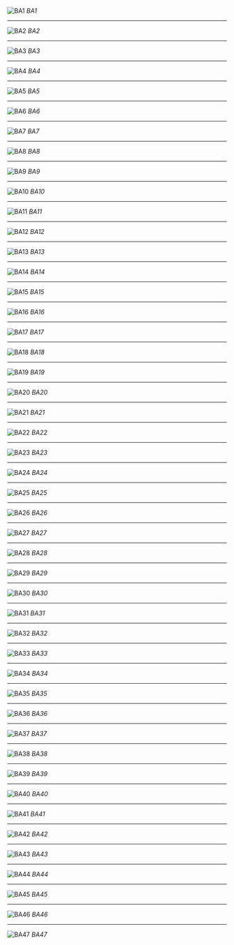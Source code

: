 ﻿
![BA1](photo_before/BA1.jpg)
*BA1*
________________________________________________________________________
![BA2](photo_before/BA2.jpg)
*BA2*
________________________________________________________________________
![BA3](photo_before/BA3.jpg)
*BA3*
________________________________________________________________________
![BA4](photo_before/BA4.jpg)
*BA4*
________________________________________________________________________
![BA5](photo_before/BA5.jpg)
*BA5*
________________________________________________________________________
![BA6](photo_before/BA6.jpg)
*BA6*
________________________________________________________________________
![BA7](photo_before/BA7.jpg)
*BA7*
________________________________________________________________________
![BA8](photo_before/BA8.jpg)
*BA8*
________________________________________________________________________
![BA9](photo_before/BA9.jpg)
*BA9*
________________________________________________________________________
![BA10](photo_before/BA10.jpg)
*BA10*
________________________________________________________________________
![BA11](photo_before/BA11.jpg)
*BA11*
________________________________________________________________________
![BA12](photo_before/BA12.jpg)
*BA12*
________________________________________________________________________
![BA13](photo_before/BA13.jpg)
*BA13*
________________________________________________________________________
![BA14](photo_before/BA14.jpg)
*BA14*
________________________________________________________________________
![BA15](photo_before/BA15.jpg)
*BA15*
________________________________________________________________________
![BA16](photo_before/BA16.jpg)
*BA16*
________________________________________________________________________
![BA17](photo_before/BA17.jpg)
*BA17*
________________________________________________________________________
![BA18](photo_before/BA18.jpg)
*BA18*
________________________________________________________________________
![BA19](photo_before/BA19.jpg)
*BA19*
________________________________________________________________________
![BA20](photo_before/BA20.jpg)
*BA20*
________________________________________________________________________
![BA21](photo_before/BA21.jpg)
*BA21*
________________________________________________________________________
![BA22](photo_before/BA22.jpg)
*BA22*
________________________________________________________________________
![BA23](photo_before/BA23.jpg)
*BA23*
________________________________________________________________________
![BA24](photo_before/BA24.jpg)
*BA24*
________________________________________________________________________
![BA25](photo_before/BA25.jpg)
*BA25*
________________________________________________________________________
![BA26](photo_before/BA26.jpg)
*BA26*
________________________________________________________________________
![BA27](photo_before/BA27.jpg)
*BA27*
________________________________________________________________________
![BA28](photo_before/BA28.jpg)
*BA28*
________________________________________________________________________
![BA29](photo_before/BA29.jpg)
*BA29*
________________________________________________________________________
![BA30](photo_before/BA30.jpg)
*BA30*
________________________________________________________________________
![BA31](photo_before/BA31.jpg)
*BA31*
________________________________________________________________________
![BA32](photo_before/BA32.jpg)
*BA32*
________________________________________________________________________
![BA33](photo_before/BA33.jpg)
*BA33*
________________________________________________________________________
![BA34](photo_before/BA34.jpg)
*BA34*
________________________________________________________________________
![BA35](photo_before/BA35.jpg)
*BA35*
________________________________________________________________________
![BA36](photo_before/BA36.jpg)
*BA36*
________________________________________________________________________
![BA37](photo_before/BA37.jpg)
*BA37*
________________________________________________________________________
![BA38](photo_before/BA38.jpg)
*BA38*
________________________________________________________________________
![BA39](photo_before/BA39.jpg)
*BA39*
________________________________________________________________________
![BA40](photo_before/BA40.jpg)
*BA40*
________________________________________________________________________
![BA41](photo_before/BA41.jpg)
*BA41*
________________________________________________________________________
![BA42](photo_before/BA42.jpg)
*BA42*
________________________________________________________________________
![BA43](photo_before/BA43.jpg)
*BA43*
________________________________________________________________________
![BA44](photo_before/BA44.jpg)
*BA44*
________________________________________________________________________
![BA45](photo_before/BA45.jpg)
*BA45*
________________________________________________________________________
![BA46 ](photo_before/BA46.jpg)
*BA46*
________________________________________________________________________
![BA47 ](photo_before/BA47.jpg)
*BA47*
